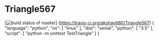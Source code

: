 # Triangle567
[![build status of master](https://travis-ci.org/akshay680/Triangle567.svg?branch=master)]
(https://travis-ci.org/akshay680/Triangle567)
{
  "language": "python",
  "os": [
    "linux"
  ],
  "dist": "xenial",
  "python": [
    "3.5"
  ],
  "script": [
    "python -m unittest TestTriangle"
  ]
}

